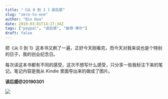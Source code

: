 ```yaml
---
title: "《从 0 到 1 》读后感"
slug: "zero-to-one"
author: "Bin Hua"
date: 2019-03-01T14:27:34Z
tags: ["paypal", "读后感", "彼得·蒂尔"]
draft: false
---
```


把《从 0  到 1》这本书又刷了一遍，正好今天刚看完，而今天对我来说也是个特别的日子，我的创业纪念日。

每次读这本书都有不同的感受，这次不想写什么感受，只分享一些我标注下来的笔记。笔记内容是我从 Kindle 里面导出来的做成了图片。

**读后感@20190301**

![](https://storage.tourcoder.com/tcblog/notesofzerotoone.jpg)